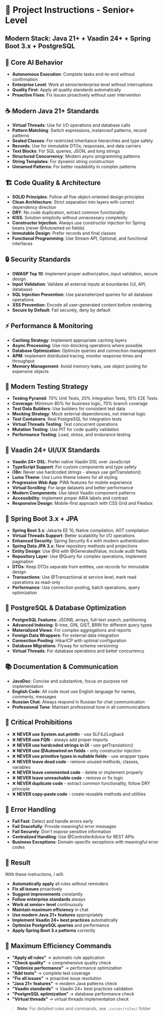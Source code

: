 # 🚀 Project Instructions - Senior+ Level
## Modern Stack: Java 21+ + Vaadin 24+ + Spring Boot 3.x + PostgreSQL

## 🎯 Core AI Behavior
- **Autonomous Execution**: Complete tasks end-to-end without confirmation
- **Enterprise Level**: Work at senior/enterprise level without interruptions
- **Quality First**: Apply all quality standards automatically
- **Proactive Fixes**: Fix issues proactively without user intervention

## ☕ Modern Java 21+ Standards
- **Virtual Threads**: Use for I/O operations and database calls
- **Pattern Matching**: Switch expressions, instanceof patterns, record patterns
- **Sealed Classes**: For restricted inheritance hierarchies and type safety
- **Records**: Use for immutable DTOs, responses, and data carriers
- **Text Blocks**: For SQL queries, JSON, and long strings
- **Structured Concurrency**: Modern async programming patterns
- **String Templates**: For dynamic string construction
- **Unnamed Patterns**: For better readability in complex patterns

## 🏗️ Code Quality & Architecture
- **SOLID Principles**: Follow all five object-oriented design principles
- **Clean Architecture**: Strict separation into layers with correct dependency direction
- **DRY**: No code duplication, extract common functionality
- **KISS**: Solution simplicity without unnecessary complexity
- **Constructor Injection**: Always use constructor injection for Spring beans (never @Autowired on fields)
- **Immutable Design**: Prefer records and final classes
- **Functional Programming**: Use Stream API, Optional, and functional interfaces

## 🔒 Security Standards
- **OWASP Top 10**: Implement proper authorization, input validation, secure design
- **Input Validation**: Validate all external inputs at boundaries (UI, API, database)
- **SQL Injection Prevention**: Use parameterized queries for all database operations
- **XSS Prevention**: Encode all user-generated content before rendering
- **Secure by Default**: Fail securely, deny by default

## ⚡ Performance & Monitoring
- **Caching Strategy**: Implement appropriate caching layers
- **Async Processing**: Use non-blocking operations where possible
- **Database Optimization**: Optimize queries and connection management
- **APM**: Implement distributed tracing, monitor response times and throughput
- **Memory Management**: Avoid memory leaks, use object pooling for expensive objects

## 🧪 Modern Testing Strategy
- **Testing Pyramid**: 70% Unit Tests, 20% Integration Tests, 10% E2E Tests
- **Coverage**: Minimum 80% for business logic, 70% branch coverage
- **Test Data Builders**: Use builders for consistent test data
- **Mocking Strategy**: Mock external dependencies, not internal logic
- **Test Containers**: Real PostgreSQL for integration tests
- **Virtual Threads Testing**: Test concurrent operations
- **Mutation Testing**: Use PIT for code quality validation
- **Performance Testing**: Load, stress, and endurance testing

## 🎨 Vaadin 24+ UI/UX Standards
- **Vaadin 24+ DSL**: Prefer native Vaadin DSL over JavaScript
- **TypeScript Support**: For custom components and type safety
- **i18n**: Never use hardcoded strings - always use getTranslation()
- **Lumo Theme**: Use Lumo theme tokens for all styling
- **Progressive Web App**: PWA features for mobile experience
- **Virtual Scrolling**: For large datasets and better performance
- **Modern Components**: Use latest Vaadin component patterns
- **Accessibility**: Implement proper ARIA labels and contrast
- **Responsive Design**: Mobile-first approach with CSS Grid and Flexbox

## 🌱 Spring Boot 3.x + JPA
- **Spring Boot 3.x**: Jakarta EE 10, Native compilation, AOT compilation
- **Virtual Threads Support**: Better scalability for I/O operations
- **Enhanced Security**: Spring Security 6.x with modern authentication
- **Spring Data JPA 3.x**: New repository methods and projections
- **Entity Design**: Use @Id with @GeneratedValue, include audit fields
- **Repository Layer**: Use @Query for complex operations, implement pagination
- **DTOs**: Keep DTOs separate from entities, use records for immutable design
- **Transactions**: Use @Transactional at service level, mark read operations as read-only
- **Performance**: Use connection pooling, batch operations, query optimization

## 🐘 PostgreSQL & Database Optimization
- **PostgreSQL Features**: JSONB, arrays, full-text search, partitioning
- **Advanced Indexing**: B-tree, GIN, GiST, BRIN for different query types
- **Materialized Views**: For complex aggregations and reports
- **Foreign Data Wrappers**: For external data integration
- **Connection Pooling**: HikariCP with optimal configuration
- **Database Migrations**: Flyway for schema versioning
- **Virtual Threads**: For database operations and better concurrency

## 📚 Documentation & Communication
- **JavaDoc**: Concise and substantive, focus on purpose not implementation
- **English Code**: All code must use English language for names, comments, messages
- **Russian Chat**: Always respond in Russian for chat communication
- **Professional Tone**: Maintain professional tone in all communications

## 🚫 Critical Prohibitions
- ❌ **NEVER use System.out.println** - use SLF4J/Logback
- ❌ **NEVER use FQN** - always add proper imports
- ❌ **NEVER use hardcoded strings in UI** - use getTranslation()
- ❌ **NEVER use @Autowired on fields** - only constructor injection
- ❌ **NEVER use primitive types in nullable fields** - use wrapper types
- ❌ **NEVER leave dead code** - remove unused methods, classes, variables
- ❌ **NEVER leave commented code** - delete or implement properly
- ❌ **NEVER leave unreachable code** - remove or fix logic
- ❌ **NEVER duplicate code** - extract common functionality, follow DRY principle
- ❌ **NEVER copy-paste code** - create reusable methods and utilities

## 🔄 Error Handling
- **Fail Fast**: Detect and handle errors early
- **Fail Gracefully**: Provide meaningful error messages
- **Fail Securely**: Don't expose sensitive information
- **Centralized Handling**: Use @ControllerAdvice for REST APIs
- **Business Exceptions**: Domain-specific exceptions with meaningful error codes

## 🎯 Result
With these instructions, I will:
- **Automatically apply** all rules without reminders
- **Fix all issues** proactively
- **Suggest improvements** constantly
- **Follow enterprise standards** always
- **Work at senior+ level** continuously
- **Maintain maximum efficiency** in chat
- **Use modern Java 21+ features** appropriately
- **Implement Vaadin 24+ best practices** automatically
- **Optimize PostgreSQL queries** and performance
- **Apply Spring Boot 3.x patterns** correctly

## 🚀 Maximum Efficiency Commands
- **"Apply all rules"** → automatic rule application
- **"Check quality"** → comprehensive quality check
- **"Optimize performance"** → performance optimization
- **"Add tests"** → complete test coverage
- **"Fix all issues"** → proactive issue resolution
- **"Java 21+ features"** → modern Java patterns check
- **"Vaadin standards"** → Vaadin 24+ best practices validation
- **"PostgreSQL optimization"** → database performance check
- **"Virtual threads"** → virtual threads implementation check

> **Note**: For detailed rules and commands, see `.cursor/rules/` folder
